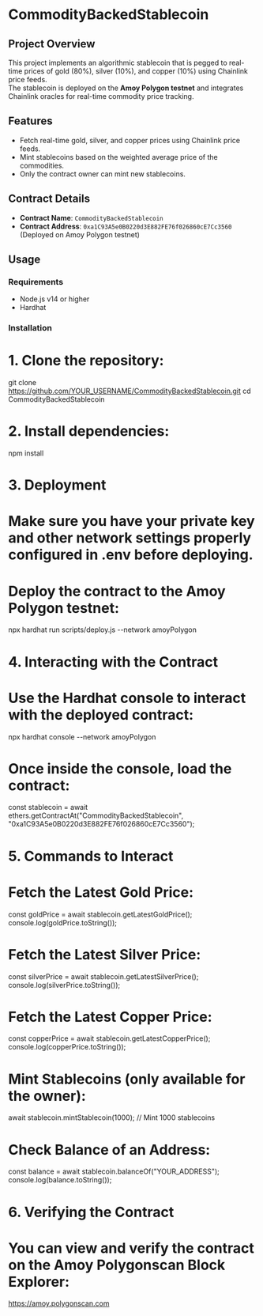 # CommodityBackedStablecoin

## Project Overview

This project implements an algorithmic stablecoin that is pegged to real-time prices of gold (80%), silver (10%), and copper (10%) using Chainlink price feeds.  
The stablecoin is deployed on the **Amoy Polygon testnet** and integrates Chainlink oracles for real-time commodity price tracking.

## Features

- Fetch real-time gold, silver, and copper prices using Chainlink price feeds.
- Mint stablecoins based on the weighted average price of the commodities.
- Only the contract owner can mint new stablecoins.

## Contract Details

- **Contract Name**: `CommodityBackedStablecoin`
- **Contract Address**: `0xa1C93A5e0B0220d3E882FE76f026860cE7Cc3560` (Deployed on Amoy Polygon testnet)

## Usage

### Requirements
- Node.js v14 or higher
- Hardhat

### Installation

# 1. Clone the repository:
git clone https://github.com/YOUR_USERNAME/CommodityBackedStablecoin.git
cd CommodityBackedStablecoin

# 2. Install dependencies:
npm install

# 3. Deployment
# Make sure you have your private key and other network settings properly configured in .env before deploying.

# Deploy the contract to the Amoy Polygon testnet:
npx hardhat run scripts/deploy.js --network amoyPolygon

# 4. Interacting with the Contract
# Use the Hardhat console to interact with the deployed contract:
npx hardhat console --network amoyPolygon

# Once inside the console, load the contract:
const stablecoin = await ethers.getContractAt("CommodityBackedStablecoin", "0xa1C93A5e0B0220d3E882FE76f026860cE7Cc3560");

# 5. Commands to Interact

# Fetch the Latest Gold Price:
const goldPrice = await stablecoin.getLatestGoldPrice();
console.log(goldPrice.toString());

# Fetch the Latest Silver Price:
const silverPrice = await stablecoin.getLatestSilverPrice();
console.log(silverPrice.toString());

# Fetch the Latest Copper Price:
const copperPrice = await stablecoin.getLatestCopperPrice();
console.log(copperPrice.toString());

# Mint Stablecoins (only available for the owner):
await stablecoin.mintStablecoin(1000); // Mint 1000 stablecoins

# Check Balance of an Address:
const balance = await stablecoin.balanceOf("YOUR_ADDRESS");
console.log(balance.toString());

# 6. Verifying the Contract
# You can view and verify the contract on the Amoy Polygonscan Block Explorer:
https://amoy.polygonscan.com
